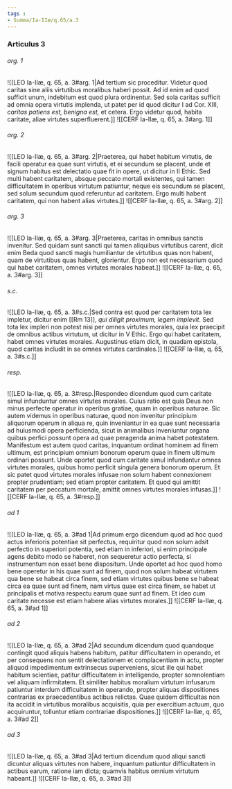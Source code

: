 ```yaml
---
tags : 
- Summa/Ia-IIæ/q.65/a.3
---
```


### Articulus 3

###### arg. 1
![[LEO Ia-IIæ, q. 65, a. 3#arg. 1|Ad tertium sic proceditur. Videtur quod caritas sine aliis virtutibus moralibus haberi possit. Ad id enim ad quod sufficit unum, indebitum est quod plura ordinentur. Sed sola caritas sufficit ad omnia opera virtutis implenda, ut patet per id quod dicitur I ad Cor. XIII, *caritas patiens est, benigna est,* et cetera. Ergo videtur quod, habita caritate, aliae virtutes superfluerent.]]
![[CERF Ia-IIæ, q. 65, a. 3#arg. 1]]

###### arg. 2
![[LEO Ia-IIæ, q. 65, a. 3#arg. 2|Praeterea, qui habet habitum virtutis, de facili operatur ea quae sunt virtutis, et ei secundum se placent, unde et signum habitus est delectatio quae fit in opere, ut dicitur in II Ethic. Sed multi habent caritatem, absque peccato mortali existentes, qui tamen difficultatem in operibus virtutum patiuntur, neque eis secundum se placent, sed solum secundum quod referuntur ad caritatem. Ergo multi habent caritatem, qui non habent alias virtutes.]]
![[CERF Ia-IIæ, q. 65, a. 3#arg. 2]]

###### arg. 3
![[LEO Ia-IIæ, q. 65, a. 3#arg. 3|Praeterea, caritas in omnibus sanctis invenitur. Sed quidam sunt sancti qui tamen aliquibus virtutibus carent, dicit enim Beda quod sancti magis humiliantur de virtutibus quas non habent, quam de virtutibus quas habent, glorientur. Ergo non est necessarium quod qui habet caritatem, omnes virtutes morales habeat.]]
![[CERF Ia-IIæ, q. 65, a. 3#arg. 3]]

###### s.c.
![[LEO Ia-IIæ, q. 65, a. 3#s.c.|Sed contra est quod per caritatem tota lex impletur, dicitur enim [[Rm 13]], *qui diligit proximum, legem implevit*. Sed tota lex impleri non potest nisi per omnes virtutes morales, quia lex praecipit de omnibus actibus virtutum, ut dicitur in V Ethic. Ergo qui habet caritatem, habet omnes virtutes morales. Augustinus etiam dicit, in quadam epistola, quod caritas includit in se omnes virtutes cardinales.]]
![[CERF Ia-IIæ, q. 65, a. 3#s.c.]]

###### resp.
![[LEO Ia-IIæ, q. 65, a. 3#resp.|Respondeo dicendum quod cum caritate simul infunduntur omnes virtutes morales. Cuius ratio est quia Deus non minus perfecte operatur in operibus gratiae, quam in operibus naturae. Sic autem videmus in operibus naturae, quod non invenitur principium aliquorum operum in aliqua re, quin inveniantur in ea quae sunt necessaria ad huiusmodi opera perficienda, sicut in animalibus inveniuntur organa quibus perfici possunt opera ad quae peragenda anima habet potestatem. Manifestum est autem quod caritas, inquantum ordinat hominem ad finem ultimum, est principium omnium bonorum operum quae in finem ultimum ordinari possunt. Unde oportet quod cum caritate simul infundantur omnes virtutes morales, quibus homo perficit singula genera bonorum operum. Et sic patet quod virtutes morales infusae non solum habent connexionem propter prudentiam; sed etiam propter caritatem. Et quod qui amittit caritatem per peccatum mortale, amittit omnes virtutes morales infusas.]]
![[CERF Ia-IIæ, q. 65, a. 3#resp.]]

###### ad 1
![[LEO Ia-IIæ, q. 65, a. 3#ad 1|Ad primum ergo dicendum quod ad hoc quod actus inferioris potentiae sit perfectus, requiritur quod non solum adsit perfectio in superiori potentia, sed etiam in inferiori, si enim principale agens debito modo se haberet, non sequeretur actio perfecta, si instrumentum non esset bene dispositum. Unde oportet ad hoc quod homo bene operetur in his quae sunt ad finem, quod non solum habeat virtutem qua bene se habeat circa finem, sed etiam virtutes quibus bene se habeat circa ea quae sunt ad finem, nam virtus quae est circa finem, se habet ut principalis et motiva respectu earum quae sunt ad finem. Et ideo cum caritate necesse est etiam habere alias virtutes morales.]]
![[CERF Ia-IIæ, q. 65, a. 3#ad 1]]

###### ad 2
![[LEO Ia-IIæ, q. 65, a. 3#ad 2|Ad secundum dicendum quod quandoque contingit quod aliquis habens habitum, patitur difficultatem in operando, et per consequens non sentit delectationem et complacentiam in actu, propter aliquod impedimentum extrinsecus superveniens, sicut ille qui habet habitum scientiae, patitur difficultatem in intelligendo, propter somnolentiam vel aliquam infirmitatem. Et similiter habitus moralium virtutum infusarum patiuntur interdum difficultatem in operando, propter aliquas dispositiones contrarias ex praecedentibus actibus relictas. Quae quidem difficultas non ita accidit in virtutibus moralibus acquisitis, quia per exercitium actuum, quo acquiruntur, tolluntur etiam contrariae dispositiones.]]
![[CERF Ia-IIæ, q. 65, a. 3#ad 2]]

###### ad 3
![[LEO Ia-IIæ, q. 65, a. 3#ad 3|Ad tertium dicendum quod aliqui sancti dicuntur aliquas virtutes non habere, inquantum patiuntur difficultatem in actibus earum, ratione iam dicta; quamvis habitus omnium virtutum habeant.]]
![[CERF Ia-IIæ, q. 65, a. 3#ad 3]]

